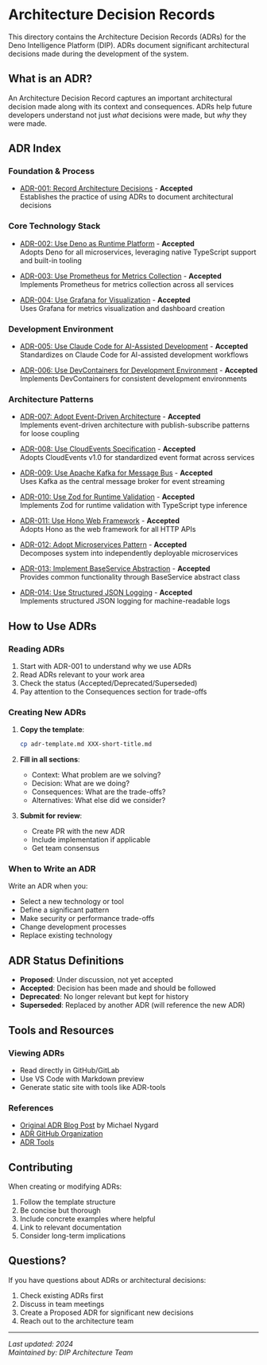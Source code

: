 # Architecture Decision Records

This directory contains the Architecture Decision Records (ADRs) for the Deno Intelligence Platform (DIP). ADRs document significant architectural decisions made during the development of the system.

## What is an ADR?

An Architecture Decision Record captures an important architectural decision made along with its context and consequences. ADRs help future developers understand not just *what* decisions were made, but *why* they were made.

## ADR Index

### Foundation & Process
- [ADR-001: Record Architecture Decisions](./001-record-architecture-decisions.md) - **Accepted**  
  Establishes the practice of using ADRs to document architectural decisions

### Core Technology Stack
- [ADR-002: Use Deno as Runtime Platform](./002-use-deno-runtime.md) - **Accepted**  
  Adopts Deno for all microservices, leveraging native TypeScript support and built-in tooling

- [ADR-003: Use Prometheus for Metrics Collection](./003-use-prometheus-for-metrics.md) - **Accepted**  
  Implements Prometheus for metrics collection across all services

- [ADR-004: Use Grafana for Visualization](./004-use-grafana-for-visualization.md) - **Accepted**  
  Uses Grafana for metrics visualization and dashboard creation

### Development Environment
- [ADR-005: Use Claude Code for AI-Assisted Development](./005-use-claude-code-for-development.md) - **Accepted**  
  Standardizes on Claude Code for AI-assisted development workflows

- [ADR-006: Use DevContainers for Development Environment](./006-use-devcontainers.md) - **Accepted**  
  Implements DevContainers for consistent development environments

### Architecture Patterns
- [ADR-007: Adopt Event-Driven Architecture](./007-adopt-event-driven-architecture.md) - **Accepted**  
  Implements event-driven architecture with publish-subscribe patterns for loose coupling

- [ADR-008: Use CloudEvents Specification](./008-use-cloudevents-specification.md) - **Accepted**  
  Adopts CloudEvents v1.0 for standardized event format across services

- [ADR-009: Use Apache Kafka for Message Bus](./009-use-kafka-for-messaging.md) - **Accepted**  
  Uses Kafka as the central message broker for event streaming

- [ADR-010: Use Zod for Runtime Validation](./010-use-zod-for-validation.md) - **Accepted**  
  Implements Zod for runtime validation with TypeScript type inference

- [ADR-011: Use Hono Web Framework](./011-use-hono-web-framework.md) - **Accepted**  
  Adopts Hono as the web framework for all HTTP APIs

- [ADR-012: Adopt Microservices Pattern](./012-adopt-microservices-pattern.md) - **Accepted**  
  Decomposes system into independently deployable microservices

- [ADR-013: Implement BaseService Abstraction](./013-implement-baseservice-abstraction.md) - **Accepted**  
  Provides common functionality through BaseService abstract class

- [ADR-014: Use Structured JSON Logging](./014-use-structured-json-logging.md) - **Accepted**  
  Implements structured JSON logging for machine-readable logs

## How to Use ADRs

### Reading ADRs
1. Start with ADR-001 to understand why we use ADRs
2. Read ADRs relevant to your work area
3. Check the status (Accepted/Deprecated/Superseded)
4. Pay attention to the Consequences section for trade-offs

### Creating New ADRs

1. **Copy the template**:
   ```bash
   cp adr-template.md XXX-short-title.md
   ```

2. **Fill in all sections**:
   - Context: What problem are we solving?
   - Decision: What are we doing?
   - Consequences: What are the trade-offs?
   - Alternatives: What else did we consider?

3. **Submit for review**:
   - Create PR with the new ADR
   - Include implementation if applicable
   - Get team consensus

### When to Write an ADR

Write an ADR when you:
- Select a new technology or tool
- Define a significant pattern
- Make security or performance trade-offs
- Change development processes
- Replace existing technology

## ADR Status Definitions

- **Proposed**: Under discussion, not yet accepted
- **Accepted**: Decision has been made and should be followed
- **Deprecated**: No longer relevant but kept for history
- **Superseded**: Replaced by another ADR (will reference the new ADR)

## Tools and Resources

### Viewing ADRs
- Read directly in GitHub/GitLab
- Use VS Code with Markdown preview
- Generate static site with tools like ADR-tools

### References
- [Original ADR Blog Post](https://cognitect.com/blog/2011/11/15/documenting-architecture-decisions) by Michael Nygard
- [ADR GitHub Organization](https://adr.github.io/)
- [ADR Tools](https://github.com/npryce/adr-tools)

## Contributing

When creating or modifying ADRs:
1. Follow the template structure
2. Be concise but thorough
3. Include concrete examples where helpful
4. Link to relevant documentation
5. Consider long-term implications

## Questions?

If you have questions about ADRs or architectural decisions:
1. Check existing ADRs first
2. Discuss in team meetings
3. Create a Proposed ADR for significant new decisions
4. Reach out to the architecture team

---

*Last updated: 2024*  
*Maintained by: DIP Architecture Team*